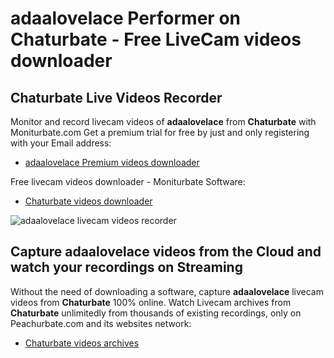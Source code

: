 # adaalovelace Performer on Chaturbate - Free LiveCam videos downloader

## Chaturbate Live Videos Recorder

Monitor and record livecam videos of **adaalovelace** from **Chaturbate** with Moniturbate.com
Get a premium trial for free by just and only registering with your Email address:
* [adaalovelace Premium videos downloader](https://moniturbate.com/request-demo-licence-key.html)

Free livecam videos downloader - Moniturbate Software:
* [Chaturbate videos downloader](https://moniturbate.com/moniturbate-download-software.html)

![adaalovelace livecam videos recorder](https://peachurnet.com/templates/moniturbate-software.png)


## Capture adaalovelace videos from the Cloud and watch your recordings on Streaming

Without the need of downloading a software, capture **adaalovelace** livecam videos from **Chaturbate** 100% online.
Watch Livecam archives from **Chaturbate** unlimitedly from thousands of existing recordings, only on Peachurbate.com and its websites network:
* [Chaturbate videos archives](https://peachurnet.com/)